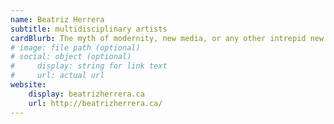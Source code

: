 ```yaml
---
name: Beatriz Herrera
subtitle: multidisciplinary artists
cardBlurb: The myth of modernity, new media, or any other intrepid new world entirely dissociated from previous human experience doesn’t get me excited. I don’t want to measure speed at its most basic. And it’s too late for me to become an expert in engineering or physics. But I still want to understand how the world is made—as an artist.
# image: file path (optional)
# social: object (optional)
#     display: string for link text
#     url: actual url
website:
    display: beatrizherrera.ca
    url: http://beatrizherrera.ca/
---
```

